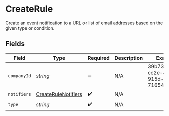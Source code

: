 # CreateRule

Create an event notification to a URL or list of email addresses based on the given type or condition.


## Fields

| Field                                                             | Type                                                              | Required                                                          | Description                                                       | Example                                                           |
| ----------------------------------------------------------------- | ----------------------------------------------------------------- | ----------------------------------------------------------------- | ----------------------------------------------------------------- | ----------------------------------------------------------------- |
| `companyId`                                                       | *string*                                                          | :heavy_minus_sign:                                                | N/A                                                               | 39b73b17-cc2e-429e-915d-71654e9dcd1e                              |
| `notifiers`                                                       | [CreateRuleNotifiers](../../models/shared/createrulenotifiers.md) | :heavy_check_mark:                                                | N/A                                                               |                                                                   |
| `type`                                                            | *string*                                                          | :heavy_check_mark:                                                | N/A                                                               |                                                                   |